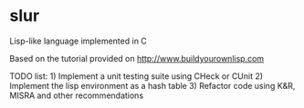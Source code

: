 # slur
Lisp-like language implemented in C

Based on the tutorial provided on http://www.buildyourownlisp.com

TODO list:
    1) Implement a unit testing suite using CHeck or CUnit
    2) Implement the lisp environment as a hash table
    3) Refactor code using K&R, MISRA and other recommendations
